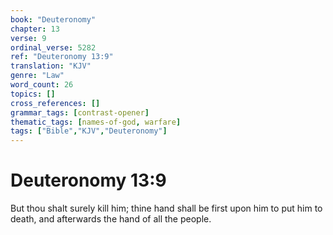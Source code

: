 ```yaml
---
book: "Deuteronomy"
chapter: 13
verse: 9
ordinal_verse: 5282
ref: "Deuteronomy 13:9"
translation: "KJV"
genre: "Law"
word_count: 26
topics: []
cross_references: []
grammar_tags: [contrast-opener]
thematic_tags: [names-of-god, warfare]
tags: ["Bible","KJV","Deuteronomy"]
---
```


# Deuteronomy 13:9

But thou shalt surely kill him; thine hand shall be first upon him to put him to death, and afterwards the hand of all the people.
